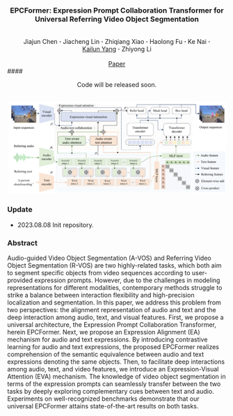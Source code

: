 ### <p align="center"> EPCFormer: Expression Prompt Collaboration Transformer for Universal Referring Video Object Segmentation
<br>
<div align="center">
  Jiajun&nbsp;Chen</a> <b>&middot;</b>
  Jiacheng&nbsp;Lin</a> <b>&middot;</b>
  Zhiqiang&nbsp;Xiao</a> <b>&middot;</b>
  Haolong&nbsp;Fu</a> <b>&middot;</b>
  Ke&nbsp;Nai</a> <b>&middot;</b>
  <a href="https://www.researchgate.net/profile/Kailun-Yang" target="_blank">Kailun&nbsp;Yang</a> <b>&middot;</b>
  Zhiyong&nbsp;Li</a>
  <br> <br>
  <a href="" target="_blank">Paper</a>
</div>
####

<br>
<p align="center">Code will be released soon. </p>
<br>

<div align=center><img src="assets/epcformer.png" /></div>

### Update
- 2023.08.08 Init repository.

### Abstract
Audio-guided Video Object Segmentation (A-VOS) and Referring Video Object Segmentation (R-VOS) are two highly-related tasks, which both aim to segment specific objects from video sequences according to user-provided expression prompts. However, due to the challenges in modeling representations for different modalities, contemporary methods struggle to strike a balance between interaction flexibility and high-precision localization and segmentation. In this paper, we address this problem from two perspectives: the alignment representation of audio and text and the deep interaction among audio, text, and visual features. First, we propose a universal architecture, the Expression Prompt Collaboration Transformer, herein EPCFormer. Next, we propose an Expression Alignment (EA) mechanism for audio and text expressions. By introducing contrastive learning for audio and text expressions, the proposed EPCFormer realizes comprehension of the semantic equivalence between audio and text expressions denoting the same objects. Then, to facilitate deep interactions among audio, text, and video features, we introduce an Expression-Visual Attention (EVA) mechanism. The knowledge of video object segmentation in terms of the expression prompts can seamlessly transfer between the two tasks by deeply exploring complementary cues between text and audio. Experiments on well-recognized benchmarks demonstrate that our universal EPCFormer attains state-of-the-art results on both tasks.